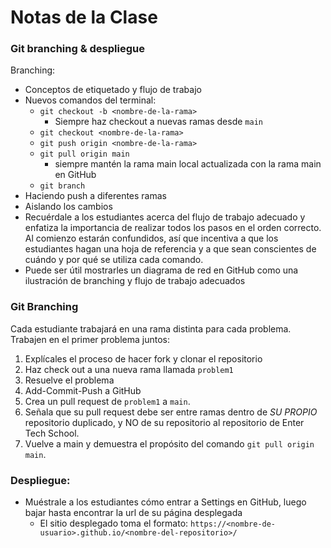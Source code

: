 ﻿# Notas de la Clase

### Git branching & despliegue

Branching:
- Conceptos de etiquetado y flujo de trabajo  
- Nuevos comandos del terminal:
  - `git checkout -b <nombre-de-la-rama>`
    - Siempre haz checkout a nuevas ramas desde `main`
  - `git checkout <nombre-de-la-rama>`
  - `git push origin <nombre-de-la-rama>`
  - `git pull origin main`
    - siempre mantén la rama main local actualizada con la rama main en GitHub
  - `git branch`  
- Haciendo push a diferentes ramas  
- Aislando los cambios  
- Recuérdale a los estudiantes acerca del flujo de trabajo adecuado y enfatiza la importancia de realizar todos los pasos en el orden correcto. Al comienzo estarán confundidos, así que incentiva a que los estudiantes hagan una hoja de referencia y a que sean conscientes de cuándo y por qué se utiliza cada comando.
- Puede ser útil mostrarles un diagrama de red en GitHub como una ilustración de branching y flujo de trabajo adecuados

### Git Branching

Cada estudiante trabajará en una rama distinta para cada problema. Trabajen en el primer problema juntos:
1. Explícales el proceso de hacer fork y clonar el repositorio
1. Haz check out a una nueva rama llamada `problem1`
1. Resuelve el problema
1. Add-Commit-Push a GitHub
1. Crea un pull request de `problem1` a `main`. 
1. Señala que su pull request debe ser entre ramas dentro de *SU PROPIO* repositorio duplicado, y NO de su repositorio al repositorio de Enter Tech School. 
1. Vuelve a main y demuestra el propósito del comando `git pull origin main`.

### Despliegue:

- Muéstrale a los estudiantes cómo entrar a Settings en GitHub, luego bajar hasta encontrar la url de su página desplegada
  - El sitio desplegado toma el formato: `https://<nombre-de-usuario>.github.io/<nombre-del-repositorio>/`
